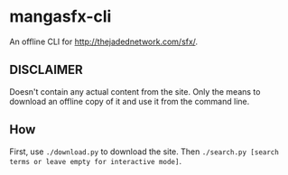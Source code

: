 # mangasfx-cli
An offline CLI for http://thejadednetwork.com/sfx/.

## DISCLAIMER
Doesn't contain any actual content from the site. Only the means to download an offline copy of it and use it from the command line.

## How
First, use `./download.py` to download the site. Then `./search.py [search terms or leave empty for interactive mode]`.
